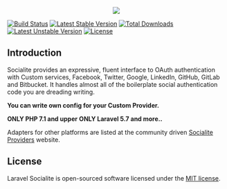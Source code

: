 <p align="center"><img src="https://laravel.com/assets/img/components/logo-socialite.svg"></p>

[![Build Status](https://travis-ci.org/laravel/socialite.svg?branch=3.0)](https://travis-ci.org/laravel/socialite)
[![Latest Stable Version](https://poser.pugx.org/efureev/socialite/v/stable)](https://packagist.org/packages/efureev/socialite)
[![Total Downloads](https://poser.pugx.org/efureev/socialite/downloads)](https://packagist.org/packages/efureev/socialite)
[![Latest Unstable Version](https://poser.pugx.org/efureev/socialite/v/unstable)](https://packagist.org/packages/efureev/socialite)
[![License](https://poser.pugx.org/efureev/socialite/license)](https://packagist.org/packages/efureev/socialite)

## Introduction

Socialite provides an expressive, fluent interface to OAuth authentication with Custom services, Facebook, Twitter, Google, LinkedIn, GitHub, GitLab and Bitbucket. It handles almost all of the boilerplate social authentication code you are dreading writing.

**You can write own config for your Custom Provider.**

**ONLY PHP 7.1 and upper**
**ONLY Laravel 5.7 and more..**

Adapters for other platforms are listed at the community driven [Socialite Providers](https://socialiteproviders.github.io/) website.

## License

Laravel Socialite is open-sourced software licensed under the [MIT license](https://opensource.org/licenses/MIT).
